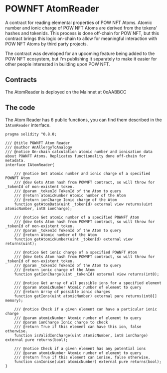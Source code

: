# POWNFT AtomReader

A contract for reading elemental properties of POW NFT Atoms. 
Atomic number and ionic charge of POW NFT Atoms are derived from the tokens' hashes and tokenIds. This process is done off-chain for POW NFT, but this contract brings this logic on-chain to allow for meaningful interaction with POW NFT Atoms by third party projects.

The contract was developed for an upcoming feature being added to the POW NFT ecosystem, but I'm publishing it separately to make it easier for other people interested in building upon POW NFT.

## Contracts

The AtomReader is deployed on the Mainnet at 0xAABBCC


## The code

The Atom Reader has 6 public functions, you can find them described in the `IAtomReader` interface.

```
pragma solidity ^0.8.0;

/// @title POWNFT Atom Reader
/// @author AnAllergyToAnalogy
/// @notice On-chain calculation atomic number and ionisation data about POWNFT Atoms. Replicates functionality done off-chain for metadata.
interface IAtomReader{

    /// @notice Get atomic number and ionic charge of a specified POWNFT Atom
    /// @dev Gets Atom hash from POWNFT contract, so will throw for _tokenId of non-existent token.
    /// @param _tokenId TokenId of the Atom to query
    /// @return atomicNumber Atomic number of the Atom
    /// @return ionCharge Ionic charge of the Atom
    function getAtomData(uint _tokenId) external view returns(uint atomicNumber, int8 ionCharge);

    /// @notice Get atomic number of a specified POWNFT Atom
    /// @dev Gets Atom hash from POWNFT contract, so will throw for _tokenId of non-existent token.
    /// @param _tokenId TokenId of the Atom to query
    /// @return Atomic number of the Atom
    function getAtomicNumber(uint _tokenId) external view returns(uint);

    /// @notice Get ionic charge of a specified POWNFT Atom
    /// @dev Gets Atom hash from POWNFT contract, so will throw for _tokenId of non-existent token.
    /// @param _tokenId TokenId of the Atom to query
    /// @return ionic charge of the Atom
    function getIonCharge(uint _tokenId) external view returns(int8);

    /// @notice Get array of all possible ions for a specified element
    /// @param atomicNumber Atomic number of element to query
    /// @return Array of possible ionic charges
    function getIons(uint atomicNumber) external pure returns(int8[] memory);

    /// @notice Check if a given element can have a particular ionic charge
    /// @param atomicNumber Atomic number of element to query
    /// @param ionCharge Ionic charge to check
    /// @return True if this element can have this ion, false otherwise.
    function isValidIonCharge(uint atomicNumber, int8 ionCharge) external pure returns(bool);

    /// @notice Check if a given element has any potential ions
    /// @param atomicNumber Atomic number of element to query
    /// @return True if this element can ionise, false otherwise.
    function canIonise(uint atomicNumber) external pure returns(bool);
}
```

